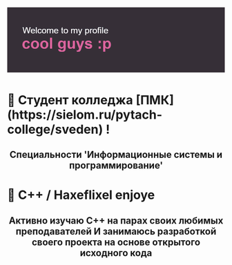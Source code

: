 # ![](https://github.com/k11sann/k11sann/blob/main/header.png) 
<h1 align="left" padding: 15px 15px 25px>🌷 Cтудент колледжа [ПМК](https://sielom.ru/pytach-college/sveden) !</h1>
<h2 align="center">Специальности 'Информационные системы и программирование'</h2>
<h1 align="left" padding: 15px 15px 25px>🌷 C++ / Haxeflixel enjoye</h1>
<h2 align="center">Активно изучаю C++ на парах своих любимых преподавателей 
И занимаюсь разработкой своего проекта на основе открытого исходного кода</h2>

<!---
k11sann/k11sann is a ✨ special ✨ repository because its `README.md` (this file) appears on your GitHub profile.
You can click the Preview link to take a look at your changes.
--->
